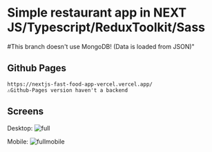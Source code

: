 # Simple restaurant app in NEXT JS/Typescript/ReduxToolkit/Sass

#This branch doesn't use MongoDB! (Data is loaded from JSON)"

## Github Pages
    https://nextjs-fast-food-app-vercel.vercel.app/
    ⚠️Github-Pages version haven't a backend
    


## Screens
Desktop:
![full](https://github.com/kczmrz/nextjs-restaurant-app/assets/96081508/22200419-ba63-4e19-be29-20dc462efbf1)


Mobile:
![fullmobile](https://github.com/kczmrz/nextjs-restaurant-app/assets/96081508/fcbd1149-35f9-4fb5-b61d-0bdadcf7ed77)



